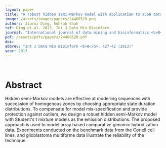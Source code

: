 ```yaml
---
layout: paper
title: "A robust hidden semi-Markov model with application to aCGH data processing."
image: /assets/images/papers/24400520.png
authors: Jiarui Ding, Sohrab Shah
ref: Ding et al. 2013. Int J Data Min Bioinform.
journal: "International journal of data mining and bioinformatics <b>8</b>, 427-42 (2013)"
pdf: /assets/pdfs/papers/24400520.pdf
doi: 
abbrev: "Int J Data Min Bioinform <b>8</b>, 427-42 (2013)"
year: 2013
---
```


<br />
<div data-badge-popover="right" data-badge-type="donut" data-pmid="24400520" data-hide-no-mentions="true" class="altmetric-embed"></div>

# Abstract

Hidden semi-Markov models are effective at modelling sequences with succession of homogenous zones by choosing appropriate state duration distributions. To compensate for model mis-specification and provide protection against outliers, we design a robust hidden semi-Markov model with Student's t mixture models as the emission distributions. The proposed approach is used to model array based comparative genomic hybridization data. Experiments conducted on the benchmark data from the Coriell cell lines, and glioblastoma multiforme data illustrate the reliability of the technique.

